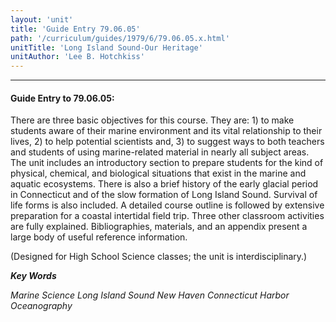 ```yaml
---
layout: 'unit'
title: 'Guide Entry 79.06.05'
path: '/curriculum/guides/1979/6/79.06.05.x.html'
unitTitle: 'Long Island Sound-Our Heritage'
unitAuthor: 'Lee B. Hotchkiss'
---
```


<body>
<hr/>
 <h4>
  Guide Entry to 79.06.05:
 </h4>
 There are three basic objectives for this course.  They are: 1) to make students aware of their marine environment and its vital relationship to their lives, 2) to help potential scientists and, 3) to suggest ways to both teachers and students of using marine-related material in nearly all subject areas.  The unit includes an introductory section to prepare students for the kind of physical, chemical, and biological situations that exist in the marine and aquatic ecosystems.  There is also a brief history of the early glacial period in Connecticut and of the slow formation of Long Island Sound.  Survival of life forms is also included.  A detailed course outline is followed by extensive preparation for a coastal intertidal field trip.  Three other classroom activities are fully explained. Bibliographies, materials, and an appendix present a large body of useful reference information.
 <p>
  (Designed for High School Science classes; the unit is interdisciplinary.)
 </p>
<p>
  <b>
   <i>
    Key Words
   </i>
  </b>
  <br/>
 </p>
 <p>
  <i>
   Marine Science Long Island Sound New Haven Connecticut Harbor Oceanography
  </i>
 </p>

</body>
